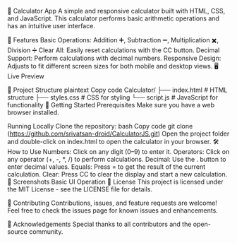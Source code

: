 📱 Calculator App
A simple and responsive calculator built with HTML, CSS, and JavaScript. This calculator performs basic arithmetic operations and has an intuitive user interface.

🔧 Features
Basic Operations: Addition ➕, Subtraction ➖, Multiplication ✖️, Division ➗
Clear All: Easily reset calculations with the CC button.
Decimal Support: Perform calculations with decimal numbers.
Responsive Design: Adjusts to fit different screen sizes for both mobile and desktop views.
🖥️ Live Preview

📂 Project Structure
plaintext
Copy code
Calculator/
├── index.html      # HTML structure
├── styles.css      # CSS for styling
└── script.js       # JavaScript for functionality
🚀 Getting Started
Prerequisites
Make sure you have a web browser installed.

Running Locally
Clone the repository:
bash
Copy code
git clone (https://github.com/srivatsan-droid/CalculatorJS.git)
Open the project folder and double-click on index.html to open the calculator in your browser.
🛠️ How to Use
Numbers: Click on any digit (0–9) to enter it.
Operators: Click on any operator (+, -, *, /) to perform calculations.
Decimal: Use the . button to enter decimal values.
Equals: Press = to get the result of the current calculation.
Clear: Press CC to clear the display and start a new calculation.
📸 Screenshots
Basic UI	Operation
📄 License
This project is licensed under the MIT License - see the LICENSE file for details.

🤝 Contributing
Contributions, issues, and feature requests are welcome! Feel free to check the issues page for known issues and enhancements.

📝 Acknowledgements
Special thanks to all contributors and the open-source community.
